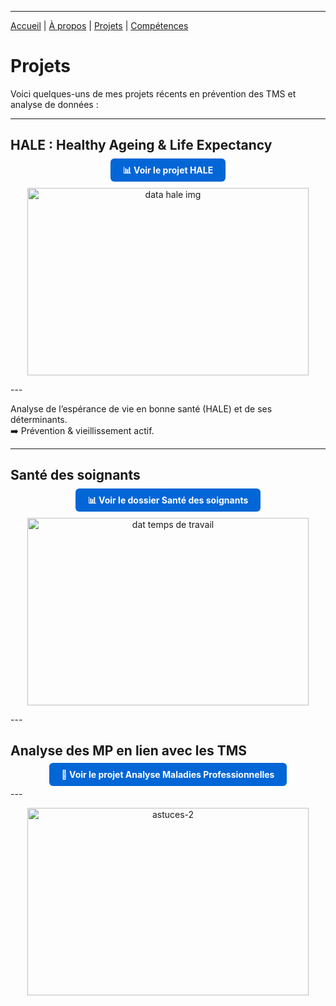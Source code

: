 
---

[Accueil](/) | [À propos](/about) | [Projets](/projects) | [Compétences](/skills)

# Projets

Voici quelques-uns de mes projets récents en prévention des TMS et analyse de données :  

---

## HALE : Healthy Ageing & Life Expectancy

<p align="center">
  <a href="/hale" style="background-color:#0366d6; color:white; padding:10px 20px; text-decoration:none; border-radius:6px; font-weight:bold;">
    📊 Voir le projet HALE
  </a>
</p>

<p align="center">
<img width="450" height="300" alt="data hale img" src="https://github.com/user-attachments/assets/4a445566-3fcd-47f2-aa35-8f385623901a" />
</p>
---

Analyse de l’espérance de vie en bonne santé (HALE) et de ses déterminants.  
➡️ Prévention & vieillissement actif.  

---

## Santé des soignants
<p align="center">
<a href="https://github.com/Antoineb-data/Sante-des-soignants" style="background-color:#0366d6; color:white; padding:10px 20px; text-decoration:none; border-radius:6px; font-weight:bold;">
    📊 Voir le dossier Santé des soignants
  </a>
</p>

<p align="center">
<img width="450" height="300" alt="dat temps de travail" src="https://github.com/user-attachments/assets/6cbf52fb-91dc-4b99-8d07-befee4a42999" />
</p>
---

## Analyse des MP en lien avec les TMS 
<p align="center">
  <a href="/MP" style="background-color:#0366d6; color:white; padding:10px 20px; text-decoration:none; border-radius:6px; font-weight:bold;">
    🏥 Voir le projet Analyse Maladies Professionnelles
  </a>
</p>
---
<p align="center">
<img width="450" height="300" alt="astuces-2" src="https://github.com/user-attachments/assets/47c4f892-705a-4c08-b1ef-10aa303cd306" />
</p>

